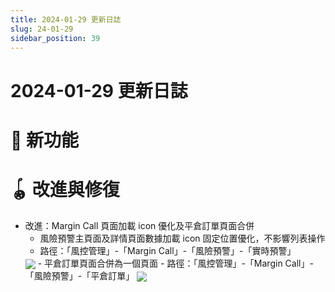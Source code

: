 ```yaml
---
title: 2024-01-29 更新日誌
slug: 24-01-29
sidebar_position: 39
---
```



# 2024-01-29 更新日誌

# 🎉 新功能

# 🪀 改進與修復

- 改進：Margin Call 頁面加載 icon 優化及平倉訂單頁面合併
    - 風險預警主頁面及詳情頁面數據加載 icon 固定位置優化，不影響列表操作
    - 路徑：「風控管理」-「Margin Call」-「風險預警」-「實時預警」
    <img src="/assets/D4oWbm27IoqffyxDq9mcalHOnfg.gif" src-width="2252" src-height="920" align="center"/>
    - 平倉訂單頁面合併為一個頁面
    - 路徑：「風控管理」-「Margin Call」-「風險預警」-「平倉訂單」 
    <img src="/assets/Ij6Sb9SHeoq6dLx2R47cHmhjnOh.png" src-width="3766" src-height="1020" align="center"/>
    
